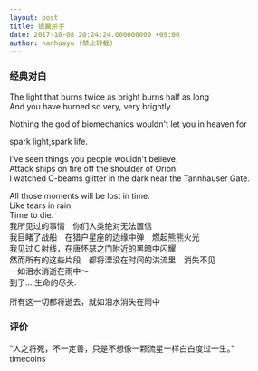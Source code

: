 ```yaml
---
layout: post
title: 银翼杀手
date: 2017-10-08 20:24:24.000000000 +09:00
author: nanhuayu (禁止转载)
---
```


### 经典对白
The light that burns twice as bright burns half as long   
And you have burned so very, very brightly.   

Nothing the god of biomechanics wouldn't let you in heaven for   

spark light,spark life.   

I've seen things you people wouldn't believe.   
Attack ships on fire off the shoulder of Orion.   
I watched C-beams glitter in the dark near the Tannhauser Gate.   

All those moments will be lost in time.   
Like tears in rain.   
Time to die.   
我所见过的事情　你们人类绝对无法置信   
我目睹了战船　在猎户星座的边缘中弹　燃起熊熊火光   
我见过Ｃ射线，在唐怀瑟之门附近的黑暗中闪耀   
然而所有的这些片段　都将湮没在时间的洪流里　消失不见   
一如泪水消逝在雨中～   
到了....生命的尽头.   

所有这一切都将逝去，就如泪水消失在雨中   

### 评价
“人之将死，不一定善，只是不想像一颗流星一样白白度过一生。”   
timecoins
